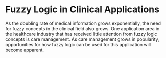 # Fuzzy Logic in Clinical Applications

As the doubling rate of medical information grows exponentially, the need for fuzzy concepts in the clinical field also grows. One application area in the healthcare industry that has received little attention from fuzzy logic concepts is care management. As care management grows in popularity, opportunities for how fuzzy logic can be used for this application will become apparent.
